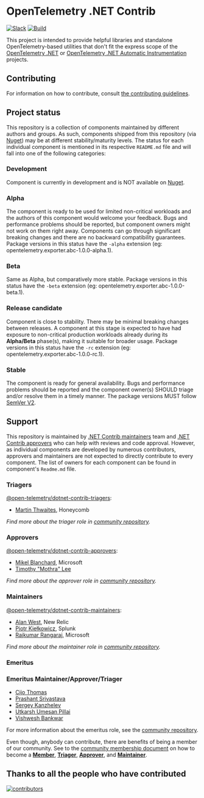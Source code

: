 # OpenTelemetry .NET Contrib

[![Slack](https://img.shields.io/badge/slack-@cncf/otel/dotnet-brightgreen.svg?logo=slack)](https://cloud-native.slack.com/archives/C01N3BC2W7Q)
[![Build](https://github.com/open-telemetry/opentelemetry-dotnet-contrib/actions/workflows/ci.yml/badge.svg?branch=main)](https://github.com/open-telemetry/opentelemetry-dotnet-contrib/actions/workflows/ci.yml)

This project is intended to provide helpful libraries and standalone
OpenTelemetry-based utilities that don't fit the express scope of the
[OpenTelemetry .NET](https://github.com/open-telemetry/opentelemetry-dotnet) or
[OpenTelemetry .NET Automatic
Instrumentation](https://github.com/open-telemetry/opentelemetry-dotnet-instrumentation)
projects.

## Contributing

For information on how to contribute, consult [the contributing
guidelines](./CONTRIBUTING.md).

## Project status

This repository is a collection of components maintained by different
authors and groups. As such, components shipped from this repository (via
[Nuget](https://www.nuget.org/)) may be at different stability/maturity levels.
The status for each individual component is mentioned in its respective
`README.md` file and will fall into one of the following categories:

### Development

Component is currently in development and is NOT available on
[Nuget](https://www.nuget.org/).

### Alpha

The component is ready to be used for limited non-critical workloads and the
authors of this component would welcome your feedback. Bugs and performance
problems should be reported, but component owners might not work on them right
away. Components can go through significant breaking changes and there are no
backward compatibility guarantees. Package versions in this status have the
`-alpha` extension (eg: opentelemetry.exporter.abc-1.0.0-alpha.1).

### Beta

Same as Alpha, but comparatively more stable. Package versions in this status
have the `-beta` extension (eg: opentelemetry.exporter.abc-1.0.0-beta.1).

### Release candidate

Component is close to stability. There may be minimal breaking changes between
releases. A component at this stage is expected to have had exposure to
non-critical production workloads already during its **Alpha/Beta** phase(s),
making it suitable for broader usage. Package versions in this status have the
`-rc` extension (eg: opentelemetry.exporter.abc-1.0.0-rc.1).

### Stable

The component is ready for general availability. Bugs and performance problems
should be reported and the component owner(s) SHOULD triage and/or resolve them
in a timely manner. The package versions MUST follow [SemVer
V2](https://semver.org/spec/v2.0.0.html).

## Support

This repository is maintained by [.NET Contrib maintainers](#maintainers) team
and [.NET Contrib approvers](#approvers) who can help with reviews and code
approval. However, as individual components are developed by numerous
contributors, approvers and maintainers are not expected to directly contribute
to every component. The list of owners for each component can be found in
component's `Readme.md` file.

### Triagers

[@open-telemetry/dotnet-contrib-triagers](https://github.com/orgs/open-telemetry/teams/dotnet-contrib-triagers):

* [Martin Thwaites](https://github.com/martinjt), Honeycomb

*Find more about the triager role in [community
repository](https://github.com/open-telemetry/community/blob/main/guides/contributor/membership.md#triager).*

### Approvers

[@open-telemetry/dotnet-contrib-approvers](https://github.com/orgs/open-telemetry/teams/dotnet-contrib-approvers):

* [Mikel Blanchard](https://github.com/CodeBlanch), Microsoft
* [Timothy "Mothra" Lee](https://github.com/TimothyMothra)

*Find more about the approver role in [community
repository](https://github.com/open-telemetry/community/blob/main/guides/contributor/membership.md#approver).*

### Maintainers

[@open-telemetry/dotnet-contrib-maintainers](https://github.com/orgs/open-telemetry/teams/dotnet-contrib-maintainers):

* [Alan West](https://github.com/alanwest), New Relic
* [Piotr Kie&#x142;kowicz](https://github.com/Kielek), Splunk
* [Rajkumar Rangaraj](https://github.com/rajkumar-rangaraj), Microsoft

*Find more about the maintainer role in [community
repository](https://github.com/open-telemetry/community/blob/main/guides/contributor/membership.md#maintainer).*

### Emeritus

### Emeritus Maintainer/Approver/Triager

* [Cijo Thomas](https://github.com/cijothomas)
* [Prashant Srivastava](https://github.com/srprash)
* [Sergey Kanzhelev](https://github.com/SergeyKanzhelev)
* [Utkarsh Umesan Pillai](https://github.com/utpilla)
* [Vishwesh Bankwar](https://github.com/vishweshbankwar)

For more information about the emeritus role, see the [community repository](https://github.com/open-telemetry/community/blob/main/guides/contributor/membership.md#emeritus-maintainerapprovertriager).

Even though, anybody can contribute, there are benefits of being a member of our
community. See to the [community membership
document](https://github.com/open-telemetry/community/blob/master/community-membership.md)
on how to become a
[**Member**](https://github.com/open-telemetry/community/blob/master/community-membership.md#member),
[**Triager**](https://github.com/open-telemetry/community/blob/main/community-membership.md#triager),
[**Approver**](https://github.com/open-telemetry/community/blob/master/community-membership.md#approver),
and
[**Maintainer**](https://github.com/open-telemetry/community/blob/master/community-membership.md#maintainer).

## Thanks to all the people who have contributed

[![contributors](https://contributors-img.web.app/image?repo=open-telemetry/opentelemetry-dotnet-contrib)](https://github.com/open-telemetry/opentelemetry-dotnet-contrib/graphs/contributors)
